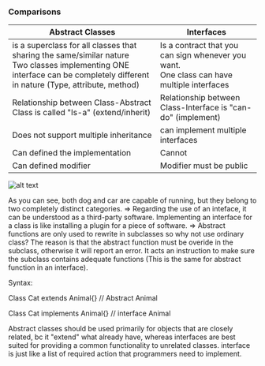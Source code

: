 
### Comparisons 

| Abstract Classes | Interfaces | 
| ---------------- | -------------|
| is a superclass for all classes that sharing the same/similar nature  <br> Two classes implementing ONE interface can be completely different in nature (Type, attribute, method)   | Is a contract that you can sign whenever you want. <br> One class can have multiple interfaces | 
| Relationship between Class-Abstract Class is called "Is-a" (extend/inherit)      | Relationship between Class-Interface is "can-do" (implement)| 
| Does not support multiple inheritance| can implement multiple interfaces | 
| Can defined the implementation | Cannot |
| Can defined modifier | Modifier must be public |

![alt text](https://viblo.asia/uploads/0b503d7f-4e21-4447-a0a2-9ae31856df3c.png)

As you can see, both dog and car are capable of running, but they belong to two completely distinct categories. 
=> Regarding the use of an inteface, it can be understood as a third-party software. Implementing an interface for a class is like installing a plugin for a piece of software.
=> Abstract functions are only used to rewrite in subclasses so why not use ordinary class? The reason is that the abstract function must be overide in the subclass, otherwise it will report an error. It acts an instruction to make sure the subclass contains adequate functions (This is the same for abstract function in an interface).

Syntax:

Class Cat extends Animal{}  // Abstract Animal

Class Cat implements Animal{} // interface Animal


Abstract classes should be used primarily for objects that are closely related, bc it "extend" what already have, whereas interfaces are best suited for providing a common functionality to unrelated classes.
interface is just like a list of required action that programmers need to implement.
